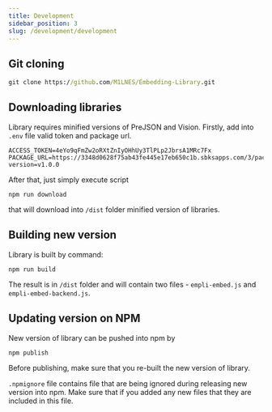 ```yaml
---
title: Development
sidebar_position: 3
slug: /development/development
---
```


## Git cloning

```cmd title="Cloning"
git clone https://github.com/M1LNES/Embedding-Library.git
```

## Downloading libraries

Library requires minified versions of PreJSON and Vision. Firstly, add into `.env` file valid token and package url.

```
ACCESS_TOKEN=4eYo9qFmZw2oRXtZnIyOHhUy3TlPLp2JbrsA1MRc7Fx
PACKAGE_URL=https://3348d0628f75ab43fe445e17eb650c1b.sbksapps.com/3/packages/analytics/bundle.js?version=v1.0.0
```

After that, just simply execute script

```
npm run download
```

that will download into `/dist` folder minified version of libraries.

## Building new version

Library is built by command:

```
npm run build
```

The result is in `/dist` folder and will contain two files - `empli-embed.js` and `empli-embed-backend.js`.

## Updating version on NPM

New version of library can be pushed into npm by

```cmd
npm publish
```

Before publishing, make sure that you re-built the new version of library.

`.npmignore` file contains file that are being ignored during releasing new version into npm. Make sure that if you added any new files that they are included in this file.

